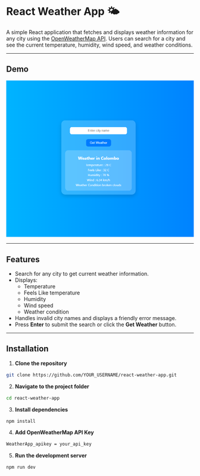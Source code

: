 # React Weather App 🌤️

A simple React application that fetches and displays weather information for any city using the [OpenWeatherMap API](https://openweathermap.org/api). Users can search for a city and see the current temperature, humidity, wind speed, and weather conditions.  

---

## Demo

![Weather App Screenshot](./public/screenshot.png)  

---

## Features

- Search for any city to get current weather information.  
- Displays:
  - Temperature  
  - Feels Like temperature  
  - Humidity  
  - Wind speed  
  - Weather condition  
- Handles invalid city names and displays a friendly error message.  
- Press **Enter** to submit the search or click the **Get Weather** button.  

---

## Installation

1. **Clone the repository**
```bash
git clone https://github.com/YOUR_USERNAME/react-weather-app.git
```

2. **Navigate to the project folder**
```bash
cd react-weather-app
```
3. **Install dependencies**
```bash
npm install
```

4. **Add OpenWeatherMap API Key**
```bash
WeatherApp_apikey = your_api_key
```

5. **Run the development server**
```bash
npm run dev
```



